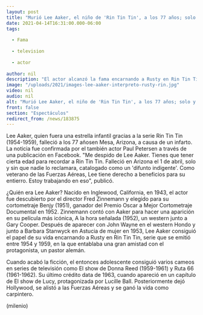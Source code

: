 ```yaml
---
layout: post
title: "Murió Lee Aaker, el niño de 'Rin Tin Tin', a los 77 años; solo y sin que nadie lo reclamara"
date: 2021-04-14T16:31:00.000-06:00
tags:
  
  - Fama
  
  - television
  
  - actor
  
author: nil
description: "El actor alcanzó la fama encarnando a Rusty en Rin Tin Tin, serie que se emitió entre 1954 y 1959, en la que entabla una amistad con un pastor alemán. "
image: "/uploads/2021/images-lee-aaker-interpreto-rusty-rin.jpg"
video: nil
audio: nil
alt: "Murió Lee Aaker, el niño de 'Rin Tin Tin', a los 77 años; solo y sin que nadie lo reclamara"
front: false
section: "Espectáculos"
redirect_from: /news/183875
---
```


Lee Aaker, quien fuera una estrella infantil gracias a la serie Rin Tin Tin (1954-1959), falleció a los 77 añosen Mesa, Arizona, a causa de un infarto. La noticia fue confirmada por el también actor Paul Petersen a través de una publicación en Facebook. "Me despido de Lee Aaker. Tienes que tener cierta edad para recordar a Rin Tin Tin. Falleció en Arizona el 1 de abril, solo y sin que nadie lo reclamara, catalogado como un 'difunto indigente'. Como veterano de las Fuerzas Aéreas, Lee tiene derecho a beneficios para su entierro. Estoy trabajando en eso", publicó. 

¿Quién era Lee Aaker? Nacido en Inglewood, California, en 1943, el actor fue descubierto por el director Fred Zinnemann y elegido para su cortometraje Benjy (1951), ganador del Premio Oscar a Mejor Cortometraje Documental en 1952. Zinnemann contó con Aaker para hacer una aparición en su película más icónica, A la hora señalada (1952), un western junto a Gary Cooper. Después de aparecer con John Wayne en el western Hondo y junto a Barbara Stanwyck en Astucia de mujer en 1953, Lee Aaker consiguió el papel de su vida encarnando a Rusty en Rin Tin Tin, serie que se emitió entre 1954 y 1959, en la que entablaba una gran amistad con el protagonista, un pastor alemán. 

Cuando acabó la ficción, el entonces adolescente consiguió varios cameos en series de televisión como El show de Donna Reed (1959-1961) y Ruta 66 (1961-1962). Su último crédito data de 1963, cuando apareció en un capítulo de El show de Lucy, protagonizada por Lucille Ball. Posteriormente dejó Hollywood, se alistó a las Fuerzas Aéreas y se ganó la vida como carpintero. 

(milenio)